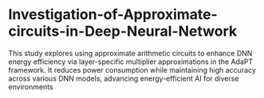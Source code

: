 # Investigation-of-Approximate-circuits-in-Deep-Neural-Network
This study explores using approximate arithmetic circuits to enhance DNN energy efficiency via layer-specific multiplier approximations in the AdaPT framework. It reduces power consumption while maintaining high accuracy across various DNN models, advancing energy-efficient AI for diverse environments
